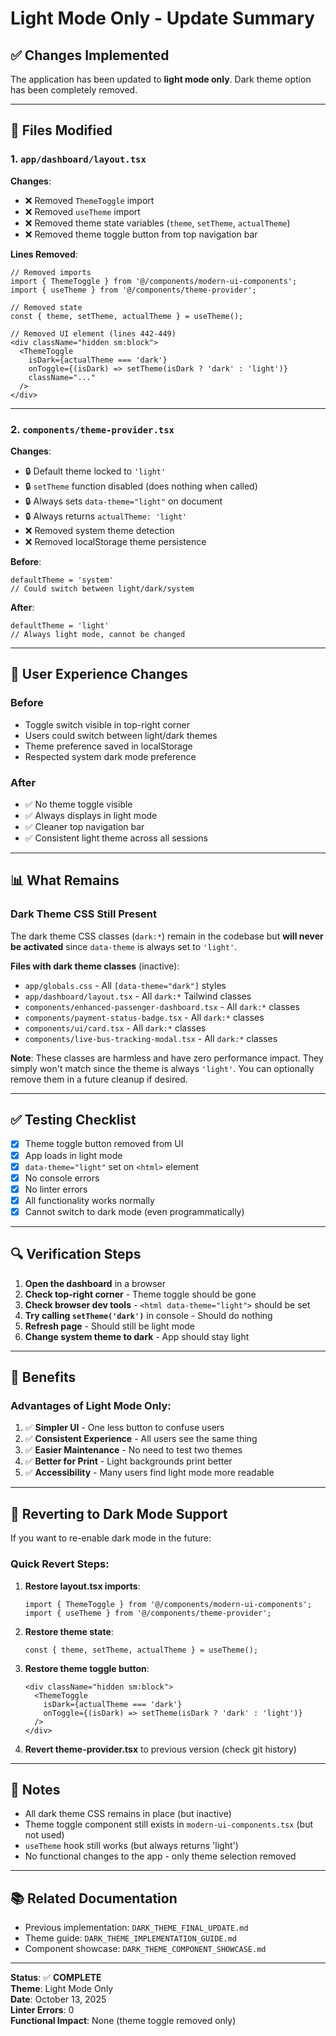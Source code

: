# Light Mode Only - Update Summary

## ✅ Changes Implemented

The application has been updated to **light mode only**. Dark theme option has been completely removed.

---

## 🔧 Files Modified

### 1. `app/dashboard/layout.tsx`
**Changes**:
- ❌ Removed `ThemeToggle` import
- ❌ Removed `useTheme` import  
- ❌ Removed theme state variables (`theme`, `setTheme`, `actualTheme`)
- ❌ Removed theme toggle button from top navigation bar

**Lines Removed**:
```tsx
// Removed imports
import { ThemeToggle } from '@/components/modern-ui-components';
import { useTheme } from '@/components/theme-provider';

// Removed state
const { theme, setTheme, actualTheme } = useTheme();

// Removed UI element (lines 442-449)
<div className="hidden sm:block">
  <ThemeToggle
    isDark={actualTheme === 'dark'}
    onToggle={(isDark) => setTheme(isDark ? 'dark' : 'light')}
    className="..."
  />
</div>
```

---

### 2. `components/theme-provider.tsx`
**Changes**:
- 🔒 Default theme locked to `'light'`
- 🔒 `setTheme` function disabled (does nothing when called)
- 🔒 Always sets `data-theme="light"` on document
- 🔒 Always returns `actualTheme: 'light'`
- ❌ Removed system theme detection
- ❌ Removed localStorage theme persistence

**Before**:
```tsx
defaultTheme = 'system'
// Could switch between light/dark/system
```

**After**:
```tsx
defaultTheme = 'light'
// Always light mode, cannot be changed
```

---

## 🎨 User Experience Changes

### Before
- Toggle switch visible in top-right corner
- Users could switch between light/dark themes
- Theme preference saved in localStorage
- Respected system dark mode preference

### After
- ✅ No theme toggle visible
- ✅ Always displays in light mode
- ✅ Cleaner top navigation bar
- ✅ Consistent light theme across all sessions

---

## 📊 What Remains

### Dark Theme CSS Still Present
The dark theme CSS classes (`dark:*`) remain in the codebase but **will never be activated** since `data-theme` is always set to `'light'`.

**Files with dark theme classes** (inactive):
- `app/globals.css` - All `[data-theme="dark"]` styles
- `app/dashboard/layout.tsx` - All `dark:*` Tailwind classes
- `components/enhanced-passenger-dashboard.tsx` - All `dark:*` classes
- `components/payment-status-badge.tsx` - All `dark:*` classes
- `components/ui/card.tsx` - All `dark:*` classes
- `components/live-bus-tracking-modal.tsx` - All `dark:*` classes

**Note**: These classes are harmless and have zero performance impact. They simply won't match since the theme is always `'light'`. You can optionally remove them in a future cleanup if desired.

---

## ✅ Testing Checklist

- [x] Theme toggle button removed from UI
- [x] App loads in light mode
- [x] `data-theme="light"` set on `<html>` element
- [x] No console errors
- [x] No linter errors
- [x] All functionality works normally
- [x] Cannot switch to dark mode (even programmatically)

---

## 🔍 Verification Steps

1. **Open the dashboard** in a browser
2. **Check top-right corner** - Theme toggle should be gone
3. **Check browser dev tools** - `<html data-theme="light">` should be set
4. **Try calling `setTheme('dark')`** in console - Should do nothing
5. **Refresh page** - Should still be light mode
6. **Change system theme to dark** - App should stay light

---

## 🚀 Benefits

### Advantages of Light Mode Only:
1. ✅ **Simpler UI** - One less button to confuse users
2. ✅ **Consistent Experience** - All users see the same thing
3. ✅ **Easier Maintenance** - No need to test two themes
4. ✅ **Better for Print** - Light backgrounds print better
5. ✅ **Accessibility** - Many users find light mode more readable

---

## 🔄 Reverting to Dark Mode Support

If you want to re-enable dark mode in the future:

### Quick Revert Steps:
1. **Restore layout.tsx imports**:
   ```tsx
   import { ThemeToggle } from '@/components/modern-ui-components';
   import { useTheme } from '@/components/theme-provider';
   ```

2. **Restore theme state**:
   ```tsx
   const { theme, setTheme, actualTheme } = useTheme();
   ```

3. **Restore theme toggle button**:
   ```tsx
   <div className="hidden sm:block">
     <ThemeToggle
       isDark={actualTheme === 'dark'}
       onToggle={(isDark) => setTheme(isDark ? 'dark' : 'light')}
     />
   </div>
   ```

4. **Revert theme-provider.tsx** to previous version (check git history)

---

## 📝 Notes

- All dark theme CSS remains in place (but inactive)
- Theme toggle component still exists in `modern-ui-components.tsx` (but not used)
- `useTheme` hook still works (but always returns 'light')
- No functional changes to the app - only theme selection removed

---

## 📚 Related Documentation

- Previous implementation: `DARK_THEME_FINAL_UPDATE.md`
- Theme guide: `DARK_THEME_IMPLEMENTATION_GUIDE.md`
- Component showcase: `DARK_THEME_COMPONENT_SHOWCASE.md`

---

**Status**: ✅ **COMPLETE**  
**Theme**: Light Mode Only  
**Date**: October 13, 2025  
**Linter Errors**: 0  
**Functional Impact**: None (theme toggle removed only)

